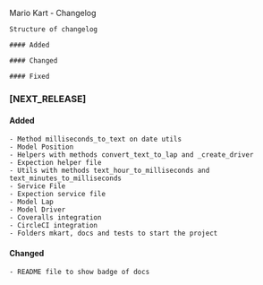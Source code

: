 Mario Kart - Changelog

```
Structure of changelog

#### Added

#### Changed

#### Fixed

```

### [NEXT_RELEASE]

#### Added
    - Method milliseconds_to_text on date utils
    - Model Position
    - Helpers with methods convert_text_to_lap and _create_driver
    - Expection helper file
    - Utils with methods text_hour_to_milliseconds and text_minutes_to_milliseconds
    - Service File
    - Expection service file
    - Model Lap
    - Model Driver
    - Coveralls integration
    - CircleCI integration
    - Folders mkart, docs and tests to start the project

#### Changed
    - README file to show badge of docs